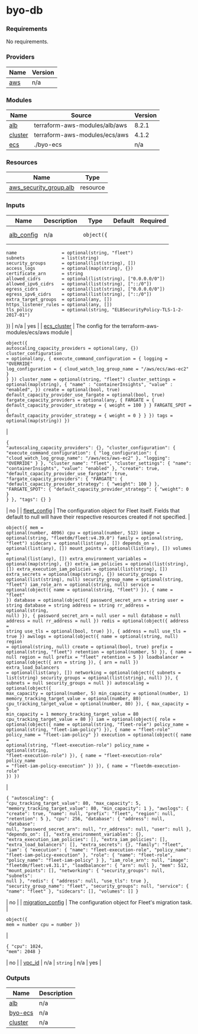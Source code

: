 # byo-db

### Requirements

No requirements.

### Providers

| Name                    | Version |
| ----------------------- | ------- |
| [aws](./#provider\_aws) | n/a     |

### Modules

| Name                          | Source                        | Version |
| ----------------------------- | ----------------------------- | ------- |
| [alb](./#module\_alb)         | terraform-aws-modules/alb/aws | 8.2.1   |
| [cluster](./#module\_cluster) | terraform-aws-modules/ecs/aws | 4.1.2   |
| [ecs](./#module\_ecs)         | ./byo-ecs                     | n/a     |

### Resources

| Name                                                                                                                    | Type     |
| ----------------------------------------------------------------------------------------------------------------------- | -------- |
| [aws\_security\_group.alb](https://registry.terraform.io/providers/hashicorp/aws/latest/docs/resources/security\_group) | resource |

### Inputs

| Name                                             | Description                                                                                                                           | Type                                                                                                                                                                                                                                                                                                                                                                                                                                                                                                                                                                                                                                                                                                                                                                                                                                                                                                                                                                                                                                                                                                                                                                                                                                                                                                                                                                                                                                                                                                                                                                                                                                                                                                                                                                                                                                                                                                                                                                                                                                                                                                                                                                                                                                                                                                                                                                                                                                                                                                                                                                                                                                                                                                                                                                                                                                                                                                                                                                                                                                                                                                                                                                                                                                                                                                                                                                                                                                                                                                     | Default                                                                                                                                                                                                                                                                                                                                                                                                                                                                                                                                                                                                                                                                                                                                                                                                                                                                                                                                                                                                                                                                                                                                                                                                                                                                                                          | Required |
| ------------------------------------------------ | ------------------------------------------------------------------------------------------------------------------------------------- | -------------------------------------------------------------------------------------------------------------------------------------------------------------------------------------------------------------------------------------------------------------------------------------------------------------------------------------------------------------------------------------------------------------------------------------------------------------------------------------------------------------------------------------------------------------------------------------------------------------------------------------------------------------------------------------------------------------------------------------------------------------------------------------------------------------------------------------------------------------------------------------------------------------------------------------------------------------------------------------------------------------------------------------------------------------------------------------------------------------------------------------------------------------------------------------------------------------------------------------------------------------------------------------------------------------------------------------------------------------------------------------------------------------------------------------------------------------------------------------------------------------------------------------------------------------------------------------------------------------------------------------------------------------------------------------------------------------------------------------------------------------------------------------------------------------------------------------------------------------------------------------------------------------------------------------------------------------------------------------------------------------------------------------------------------------------------------------------------------------------------------------------------------------------------------------------------------------------------------------------------------------------------------------------------------------------------------------------------------------------------------------------------------------------------------------------------------------------------------------------------------------------------------------------------------------------------------------------------------------------------------------------------------------------------------------------------------------------------------------------------------------------------------------------------------------------------------------------------------------------------------------------------------------------------------------------------------------------------------------------------------------------------------------------------------------------------------------------------------------------------------------------------------------------------------------------------------------------------------------------------------------------------------------------------------------------------------------------------------------------------------------------------------------------------------------------------------------------------------------------------------- | ---------------------------------------------------------------------------------------------------------------------------------------------------------------------------------------------------------------------------------------------------------------------------------------------------------------------------------------------------------------------------------------------------------------------------------------------------------------------------------------------------------------------------------------------------------------------------------------------------------------------------------------------------------------------------------------------------------------------------------------------------------------------------------------------------------------------------------------------------------------------------------------------------------------------------------------------------------------------------------------------------------------------------------------------------------------------------------------------------------------------------------------------------------------------------------------------------------------------------------------------------------------------------------------------------------------- | :------: |
| [alb\_config](./#input\_alb\_config)             | n/a                                                                                                                                   | <pre><code>object({
    name                 = optional(string, "fleet")
    subnets              = list(string)
    security_groups      = optional(list(string), [])
    access_logs          = optional(map(string), {})
    certificate_arn      = string
    allowed_cidrs        = optional(list(string), ["0.0.0.0/0"])
    allowed_ipv6_cidrs   = optional(list(string), ["::/0"])
    egress_cidrs         = optional(list(string), ["0.0.0.0/0"])
    egress_ipv6_cidrs    = optional(list(string), ["::/0"])
    extra_target_groups  = optional(any, [])
    https_listener_rules = optional(any, [])
    tls_policy           = optional(string, "ELBSecurityPolicy-TLS-1-2-2017-01")
  })
</code></pre>                                                                                                                                                                                                                                                                                                                                                                                                                                                                                                                                                                                                                                                                                                                                                                                                                                                                                                                                                                                                                                                                                                                                                                                                                                                                                                                                                                                                                                                                                                                                                                                                                                                                                                                                                                                                                                                                                                                                                                                                                                                                                                                                                                                                                                                                                                                                                                                                                                                                                                                                                                                                                                                                                                                                                                                    | n/a                                                                                                                                                                                                                                                                                                                                                                                                                                                                                                                                                                                                                                                                                                                                                                                                                                                                                                                                                                                                                                                                                                                                                                                                                                                                                                              |    yes   |
| [ecs\_cluster](./#input\_ecs\_cluster)           | The config for the terraform-aws-modules/ecs/aws module                                                                               | <pre><code>object({
    autoscaling_capacity_providers = optional(any, {})
    cluster_configuration = optional(any, {
      execute_command_configuration = {
        logging = "OVERRIDE"
        log_configuration = {
          cloud_watch_log_group_name = "/aws/ecs/aws-ec2"
        }
      }
    })
    cluster_name = optional(string, "fleet")
    cluster_settings = optional(map(string), {
      "name" : "containerInsights",
      "value" : "enabled",
    })
    create                                = optional(bool, true)
    default_capacity_provider_use_fargate = optional(bool, true)
    fargate_capacity_providers = optional(any, {
      FARGATE = {
        default_capacity_provider_strategy = {
          weight = 100
        }
      }
      FARGATE_SPOT = {
        default_capacity_provider_strategy = {
          weight = 0
        }
      }
    })
    tags = optional(map(string))
  })
</code></pre>                                                                                                                                                                                                                                                                                                                                                                                                                                                                                                                                                                                                                                                                                                                                                                                                                                                                                                                                                                                                                                                                                                                                                                                                                                                                                                                                                                                                                                                                                                                                                                                                                                                                                                                                                                                                                                                                                                                                                                                                                                                                                                                                                                                                                                                                                                                                                                                                                                                                                                                                                      | <pre><code>{
  "autoscaling_capacity_providers": {},
  "cluster_configuration": {
    "execute_command_configuration": {
      "log_configuration": {
        "cloud_watch_log_group_name": "/aws/ecs/aws-ec2"
      },
      "logging": "OVERRIDE"
    }
  },
  "cluster_name": "fleet",
  "cluster_settings": {
    "name": "containerInsights",
    "value": "enabled"
  },
  "create": true,
  "default_capacity_provider_use_fargate": true,
  "fargate_capacity_providers": {
    "FARGATE": {
      "default_capacity_provider_strategy": {
        "weight": 100
      }
    },
    "FARGATE_SPOT": {
      "default_capacity_provider_strategy": {
        "weight": 0
      }
    }
  },
  "tags": {}
}
</code></pre>                                                                                                                                                                                                                                                                                                                                                                                                                                                                                                                                                                                  |    no    |
| [fleet\_config](./#input\_fleet\_config)         | The configuration object for Fleet itself. Fields that default to null will have their respective resources created if not specified. | <pre><code>object({
    mem                          = optional(number, 4096)
    cpu                          = optional(number, 512)
    image                        = optional(string, "fleetdm/fleet:v4.39.0")
    family                       = optional(string, "fleet")
    sidecars                     = optional(list(any), [])
    depends_on                   = optional(list(any), [])
    mount_points                 = optional(list(any), [])
    volumes                      = optional(list(any), [])
    extra_environment_variables  = optional(map(string), {})
    extra_iam_policies           = optional(list(string), [])
    extra_execution_iam_policies = optional(list(string), [])
    extra_secrets                = optional(map(string), {})
    security_groups              = optional(list(string), null)
    security_group_name          = optional(string, "fleet")
    iam_role_arn                 = optional(string, null)
    service = optional(object({
      name = optional(string, "fleet")
      }), {
      name = "fleet"
    })
    database = optional(object({
      password_secret_arn = string
      user                = string
      database            = string
      address             = string
      rr_address          = optional(string, null)
      }), {
      password_secret_arn = null
      user                = null
      database            = null
      address             = null
      rr_address          = null
    })
    redis = optional(object({
      address = string
      use_tls = optional(bool, true)
      }), {
      address = null
      use_tls = true
    })
    awslogs = optional(object({
      name      = optional(string, null)
      region    = optional(string, null)
      create    = optional(bool, true)
      prefix    = optional(string, "fleet")
      retention = optional(number, 5)
      }), {
      name      = null
      region    = null
      prefix    = "fleet"
      retention = 5
    })
    loadbalancer = optional(object({
      arn = string
      }), {
      arn = null
    })
    extra_load_balancers = optional(list(any), [])
    networking = optional(object({
      subnets         = list(string)
      security_groups = optional(list(string), null)
      }), {
      subnets         = null
      security_groups = null
    })
    autoscaling = optional(object({
      max_capacity                 = optional(number, 5)
      min_capacity                 = optional(number, 1)
      memory_tracking_target_value = optional(number, 80)
      cpu_tracking_target_value    = optional(number, 80)
      }), {
      max_capacity                 = 5
      min_capacity                 = 1
      memory_tracking_target_value = 80
      cpu_tracking_target_value    = 80
    })
    iam = optional(object({
      role = optional(object({
        name        = optional(string, "fleet-role")
        policy_name = optional(string, "fleet-iam-policy")
        }), {
        name        = "fleet-role"
        policy_name = "fleet-iam-policy"
      })
      execution = optional(object({
        name        = optional(string, "fleet-execution-role")
        policy_name = optional(string, "fleet-execution-role")
        }), {
        name        = "fleet-execution-role"
        policy_name = "fleet-iam-policy-execution"
      })
      }), {
      name = "fleetdm-execution-role"
    })
  })
</code></pre> | <pre><code>{
  "autoscaling": {
    "cpu_tracking_target_value": 80,
    "max_capacity": 5,
    "memory_tracking_target_value": 80,
    "min_capacity": 1
  },
  "awslogs": {
    "create": true,
    "name": null,
    "prefix": "fleet",
    "region": null,
    "retention": 5
  },
  "cpu": 256,
  "database": {
    "address": null,
    "database": null,
    "password_secret_arn": null,
    "rr_address": null,
    "user": null
  },
  "depends_on": [],
  "extra_environment_variables": {},
  "extra_execution_iam_policies": [],
  "extra_iam_policies": [],
  "extra_load_balancers": [],
  "extra_secrets": {},
  "family": "fleet",
  "iam": {
    "execution": {
      "name": "fleet-execution-role",
      "policy_name": "fleet-iam-policy-execution"
    },
    "role": {
      "name": "fleet-role",
      "policy_name": "fleet-iam-policy"
    }
  },
  "iam_role_arn": null,
  "image": "fleetdm/fleet:v4.31.1",
  "loadbalancer": {
    "arn": null
  },
  "mem": 512,
  "mount_points": [],
  "networking": {
    "security_groups": null,
    "subnets": null
  },
  "redis": {
    "address": null,
    "use_tls": true
  },
  "security_group_name": "fleet",
  "security_groups": null,
  "service": {
    "name": "fleet"
  },
  "sidecars": [],
  "volumes": []
}
</code></pre> |    no    |
| [migration\_config](./#input\_migration\_config) | The configuration object for Fleet's migration task.                                                                                  | <pre><code>object({
    mem = number
    cpu = number
  })
</code></pre>                                                                                                                                                                                                                                                                                                                                                                                                                                                                                                                                                                                                                                                                                                                                                                                                                                                                                                                                                                                                                                                                                                                                                                                                                                                                                                                                                                                                                                                                                                                                                                                                                                                                                                                                                                                                                                                                                                                                                                                                                                                                                                                                                                                                                                                                                                                                                                                                                                                                                                                                                                                                                                                                                                                                                                                                                                                                                                                                                                                                                                                                                                                                                                                                                                                                                                                                                                                                                                 | <pre><code>{
  "cpu": 1024,
  "mem": 2048
}
</code></pre>                                                                                                                                                                                                                                                                                                                                                                                                                                                                                                                                                                                                                                                                                                                                                                                                                                                                                                                                                                                                                                                                                                                                                                                                                                                        |    no    |
| [vpc\_id](./#input\_vpc\_id)                     | n/a                                                                                                                                   | `string`                                                                                                                                                                                                                                                                                                                                                                                                                                                                                                                                                                                                                                                                                                                                                                                                                                                                                                                                                                                                                                                                                                                                                                                                                                                                                                                                                                                                                                                                                                                                                                                                                                                                                                                                                                                                                                                                                                                                                                                                                                                                                                                                                                                                                                                                                                                                                                                                                                                                                                                                                                                                                                                                                                                                                                                                                                                                                                                                                                                                                                                                                                                                                                                                                                                                                                                                                                                                                                                                                                 | n/a                                                                                                                                                                                                                                                                                                                                                                                                                                                                                                                                                                                                                                                                                                                                                                                                                                                                                                                                                                                                                                                                                                                                                                                                                                                                                                              |    yes   |

### Outputs

| Name                          | Description |
| ----------------------------- | ----------- |
| [alb](./#output\_alb)         | n/a         |
| [byo-ecs](./#output\_byo-ecs) | n/a         |
| [cluster](./#output\_cluster) | n/a         |

